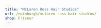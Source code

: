 ```yaml
---
title: "McLaren Ross Hair Studios"
url: /edinburgh/mclaren-ross-hair-studios/
shop: Friseur
---
```

